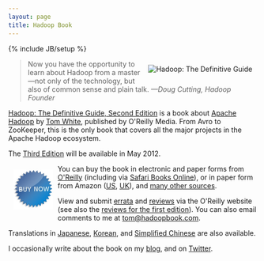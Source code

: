 ```yaml
---
layout: page
title: Hadoop Book
---
```

{% include JB/setup %}

<a href="http://oreilly.com/catalog/9781449389734/"><img style="float: right; border: 0; margin: 10px" src="http://covers.oreilly.com/images/9781449389734/cat.gif" alt="Hadoop: The Definitive Guide"></a>

> Now you have the opportunity to learn about Hadoop from a master&mdash;not only of the technology, but also of common sense and plain talk. _&mdash;Doug Cutting, Hadoop Founder_

[Hadoop: The Definitive Guide, Second Edition](http://oreilly.com/catalog/9781449389734/) is a book about [Apache Hadoop](http://hadoop.apache.org/) by [Tom White](http://www.oreillynet.com/pub/au/1271), published by O'Reilly Media. From Avro to ZooKeeper, this is the only book that covers all the major projects in the Apache Hadoop ecosystem.

The [Third Edition](3e.html) will be available in May 2012.

<a href="http://www.amazon.com/Hadoop-Definitive-Guide-Tom-White/dp/1449389732"><img style="float: left; border: 0; margin: 10px" src="images/buynow.jpg" width="80" height="80"/></a>

You can buy the book in electronic and paper forms from [O'Reilly](http://oreilly.com/catalog/9781449389734/) (including via [Safari Books Online](http://safari.oreilly.com/9781449389734?cid=orm-cat-readnow-9781449389734)), or in paper form from Amazon ([US](http://www.amazon.com/Hadoop-Definitive-Guide-Tom-White/dp/1449389732), [UK](http://www.amazon.co.uk/Hadoop-Definitive-Guide-Tom-White/dp/1449389732)), and [many other sources](http://en.wikipedia.org/wiki/Special:BookSources/1449389732).

View and submit [errata](http://oreilly.com/catalog/errata.csp?isbn=0636920010388) and [reviews](http://oreilly.com/catalog/9781449389734/#rr) via the O'Reilly website (see also the [reviews for the first edition](http://oreilly.com/catalog/9780596521974/#rr)). You can also email comments to me at [tom@hadoopbook.com](mailto:tom@hadoopbook.com).

Translations in [Japanese](http://www.oreilly.co.jp/books/9784873115030/), [Korean](http://www.kyobobook.co.kr/product/detailViewKor.laf?ejkGb=KOR&mallGb=KOR&barcode=9788979148091&orderClick=LAG&Kc=SETLBkserp1_5), and [Simplified Chinese](http://www.amazon.cn/Hadoop%E6%9D%83%E5%A8%81%E6%8C%87%E5%8D%97-%E6%80%80%E7%89%B9/dp/B0055QFIA6/ref=sr_1_1?s=books&ie=UTF8&qid=1329697918&sr=1-1) are also available.

I occasionally write about the book on my [blog](http://www.lexemetech.com/), and on [Twitter](http://twitter.com/tom_e_white).
